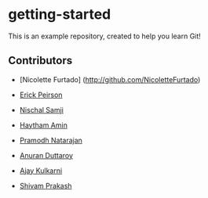 # getting-started

This is an example repository, created to help you learn Git!

## Contributors

* [Nicolette Furtado] (http://github.com/NicoletteFurtado)

* [Erick Peirson](http://github.com/erickpeirson)

* [Nischal Samji](http://github.com/nischalsamji)

* [Haytham Amin](http://github.com/haythamamin)

* [Pramodh Natarajan](http://github.com/pramodhn)

* [Anuran Duttaroy](http://github.com/anuranduttaroy)

* [Ajay Kulkarni](http://github.com/nakapika)

* [Shivam Prakash](https://github.com/shivamprakash) 

